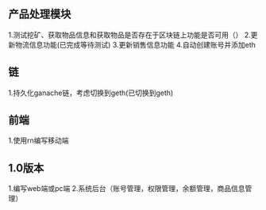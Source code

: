 
## 产品处理模块

1.测试挖矿、获取物品信息和获取物品是否存在于区块链上功能是否可用（）
2.更新物流信息功能(已完成等待测试)
3.更新销售信息功能
4.自动创建账号并添加eth

## 链

1.持久化ganache链，考虑切换到geth(已切换到geth)

## 前端

1.使用rn编写移动端


## 1.0版本

1.编写web端或pc端
2.系统后台（账号管理，权限管理，余额管理，商品信息管理）





